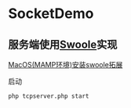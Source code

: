 # SocketDemo
## 服务端使用[Swoole](https://www.swoole.com/)实现
[MacOS(MAMP环境)安装swoole拓展](https://www.shiqidu.com/p/185)

启动
```
php tcpserver.php start
```

